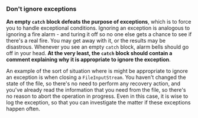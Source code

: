 ### Don't ignore exceptions

**An empty `catch` block defeats the purpose of exceptions**, which is to force you to handle exceptional conditions. Ignoring an exception is analogous to ignoring a fire alarm - and turing it off so no one else gets a chance to see if there's a real fire. You may get away with it, or the results may be disastrous. Whenever you see an empty `catch` block, alarm bells should go off in your head. **At the very least, the `catch` block  should contain a comment explaining why it is appropriate to ignore the exception**.

An example of the sort of situation where is might be appropriate to ignore an exception is when closing a `FileInputStream`. You haven't changed the state of the file, so there's no need to perform any recovery action, and you've already read the information that you need from the file, so there's no reason to abort the operation in progress. Even in this case, it is wise to log the exception, so that you can investigate the matter if these exceptions happen often.